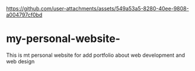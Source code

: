 

https://github.com/user-attachments/assets/549a53a5-8280-40ee-9808-a004797cf0bd

# my-personal-website-
This is mt personal website for add portfolio about web development and web design 
